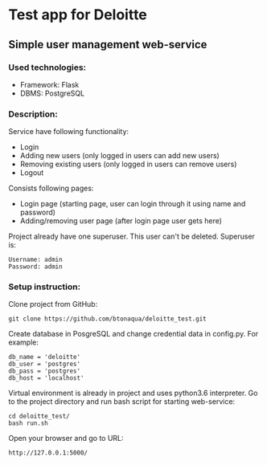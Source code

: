 # Test app for Deloitte

## Simple user management web-service


### Used technologies:
* Framework: Flask
* DBMS: PostgreSQL

### Description:

Service have following functionality: 
* Login
* Adding new users (only logged in users can add new users)
* Removing existing users (only logged in users can remove users)
* Logout

Consists following pages:
* Login page (starting page, user can login through it using name and password)
* Adding/removing user page (after login page user gets here)

Project already have one superuser. This user can't be deleted. Superuser is:
```angular2html
Username: admin
Password: admin
```

### Setup instruction:

Clone project from GitHub:

```angular2html
git clone https://github.com/btonaqua/deloitte_test.git
```

Create database in PosgreSQL and change credential data in config.py. For example:

```angular2html
db_name = 'deloitte'
db_user = 'postgres'
db_pass = 'postgres'
db_host = 'localhost'
```

Virtual environment is already in project and uses python3.6 interpreter.
Go to the project directory and run bash script for starting web-service:

```angular2html
cd deloitte_test/
bash run.sh
```

Open your browser and go to URL:
```angular2html
http://127.0.0.1:5000/
```